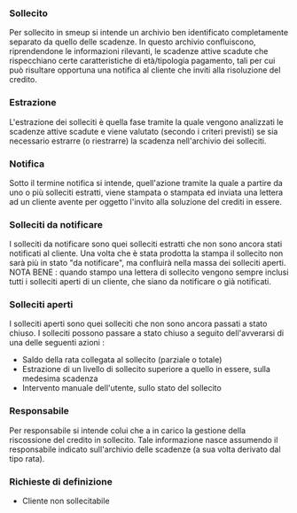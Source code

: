 ### **Sollecito**

Per sollecito in smeup si intende un archivio ben identificato completamente separato da quello delle scadenze. In questo archivio confluiscono, riprendendone le informazioni rilevanti, le scadenze attive scadute che rispecchiano certe caratteristiche di età/tipologia pagamento, tali per cui può risultare opportuna una notifica al cliente che inviti alla risoluzione del credito.

### **Estrazione**

L'estrazione dei solleciti è quella fase tramite la quale vengono analizzati le scadenze attive scadute e viene valutato (secondo i criteri previsti) se sia necessario estrarre (o riestrarre) la scadenza nell'archivio dei solleciti.

### **Notifica**

Sotto il termine notifica si intende, quell'azione tramite la quale a partire da uno o più solleciti estratti, viene stampata o stampata ed inviata una lettera ad un cliente avente per oggetto l'invito alla soluzione del crediti in essere.

### **Solleciti da notificare**

I solleciti da notificare sono quei solleciti estratti che non sono ancora stati notificati al cliente. Una volta che è stata prodotta la stampa il sollecito non sarà più in stato "da notificare", ma confluirà nella massa dei solleciti aperti. NOTA BENE :  quando stampo una lettera di sollecito vengono sempre inclusi tutti i solleciti aperti di un cliente, che siano da notificare o già notificati.

### **Solleciti aperti**

I solleciti aperti sono quei solleciti che non sono ancora passati a stato chiuso. I solleciti possono passare a stato chiuso a seguito dell'avverarsi di una delle seguenti azioni : 
- Saldo della rata collegata al sollecito (parziale o totale)
- Estrazione di un livello di sollecito superiore a quello in essere, sulla medesima scadenza
- Intervento manuale dell'utente, sullo stato del sollecito

### **Responsabile**

Per responsabile si intende colui che a in carico la gestione della riscossione del credito in sollecito. Tale informazione nasce assumendo il responsabile indicato sull'archivio delle scadenze (a sua volta derivato dal tipo rata).

### **Richieste di definizione**

- Cliente non sollecitabile
